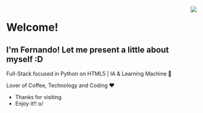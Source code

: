 <img align="right" src="https://media.giphy.com/media/9Xm1lieH6uM6Y/giphy.gif">


# Welcome!
## I'm Fernando! Let me present a little about myself :D

Full-Stack focused in Python on HTML5 | IA & Learning Machine :robot:

Lover of Coffee, Technology and Coding :heart:

- Thanks for visiting. 
- Enjoy it!! o/
